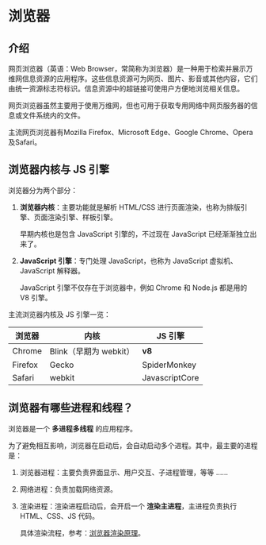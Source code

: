 # 浏览器

## 介绍

网页浏览器（英语：Web Browser，常简称为浏览器）是一种用于检索并展示万维网信息资源的应用程序。这些信息资源可为网页、图片、影音或其他内容，它们由统一资源标志符标识。信息资源中的超链接可使用户方便地浏览相关信息。

网页浏览器虽然主要用于使用万维网，但也可用于获取专用网络中网页服务器的信息或文件系统内的文件。

主流网页浏览器有Mozilla Firefox、Microsoft Edge、Google Chrome、Opera及Safari。

## 浏览器内核与 JS 引擎

浏览器分为两个部分：

1. **浏览器内核**：主要功能就是解析 HTML/CSS 进行页面渲染，也称为排版引擎、页面渲染引擎、样板引擎。

    早期内核也是包含 JavaScript 引擎的，不过现在 JavaScript 已经渐渐独立出来了。

2. **JavaScript 引擎**：专门处理 JavaScript，也称为 JavaScript 虚拟机、JavaScript 解释器。

    JavaScript 引擎不仅存在于浏览器中，例如 Chrome 和 Node.js 都是用的 V8 引擎。

主流浏览器内核及 JS 引擎一览：

| **浏览器** | **内核**               | **JS 引擎**    |
| ---------- | ---------------------- | -------------- |
| Chrome     | Blink（早期为 webkit） | **v8**         |
| Firefox    | Gecko                  | SpiderMonkey   |
| Safari     | webkit                 | JavascriptCore |

## 浏览器有哪些进程和线程？

浏览器是一个 **多进程多线程** 的应用程序。

为了避免相互影响，浏览器在启动后，会自动启动多个进程。其中，最主要的进程是：

1. 浏览器进程：主要负责界面显示、用户交互、子进程管理，等等 ……
2. 网络进程：负责加载网络资源。
3. 渲染进程：渲染进程启动后，会开启一个 **渲染主进程**，主进程负责执行 HTML、CSS、JS 代码。

    具体渲染流程，参考：[浏览器渲染原理](assets/浏览器渲染原理.png)。
